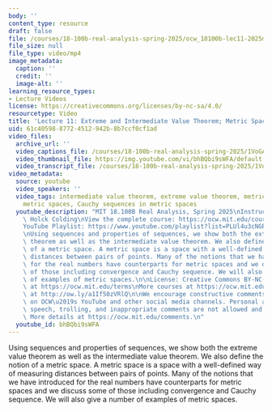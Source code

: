 ```yaml
---
body: ''
content_type: resource
draft: false
file: /courses/18-100b-real-analysis-spring-2025/ocw_18100b-lec11-2025mar13_360p_16_9.mp4
file_size: null
file_type: video/mp4
image_metadata:
  caption: ''
  credit: ''
  image-alt: ''
learning_resource_types:
- Lecture Videos
license: https://creativecommons.org/licenses/by-nc-sa/4.0/
resourcetype: Video
title: 'Lecture 11: Extreme and Intermediate Value Theorem; Metric Spaces'
uid: 61c40598-8772-4512-942b-8b7ccf0cf1ad
video_files:
  archive_url: ''
  video_captions_file: /courses/18-100b-real-analysis-spring-2025/1VoGAr1wI_y1fdfdzwOZqQsa5bQ_eOaAP_transcript.webvtt
  video_thumbnail_file: https://img.youtube.com/vi/bhBQbi9sWFA/default.jpg
  video_transcript_file: /courses/18-100b-real-analysis-spring-2025/1VoGAr1wI_y1fdfdzwOZqQsa5bQ_eOaAP_transcript.pdf
video_metadata:
  source: youtube
  video_speakers: ''
  video_tags: intermediate value theorem, extreme value theorem, metric spaces, convergence
    metric spaces, Cauchy sequences in metric spaces
  youtube_description: "MIT 18.100B Real Analysis, Spring 2025\nInstructor: Tobias\
    \ Holck Colding\nView the complete course: https://ocw.mit.edu/courses/18-100b-real-analysis-spring-2025/\n\
    YouTube Playlist: https://www.youtube.com/playlist?list=PLUl4u3cNGP62Ie7F_tTAhhXoX5_Cl8meG\n\
    \nUsing sequences and properties of sequences, we show both the extreme value\
    \ theorem as well as the intermediate value theorem. We also define the notion\
    \ of a metric space. A metric space is a space with a well-defined way of measuring\
    \ distances between pairs of points. Many of the notions that we have introduced\
    \ for the real numbers have counterparts for metric spaces and we discuss some\
    \ of those including convergence and Cauchy sequence. We will also give a number\
    \ of examples of metric spaces.\n\nLicense: Creative Commons BY-NC-SA\nMore information\
    \ at https://ocw.mit.edu/terms\nMore courses at https://ocw.mit.edu\nSupport OCW\
    \ at http://ow.ly/a1If50zVRlQ\n\nWe encourage constructive comments and discussion\
    \ on OCW\u2019s YouTube and other social media channels. Personal attacks, hate\
    \ speech, trolling, and inappropriate comments are not allowed and may be removed.\
    \ More details at https://ocw.mit.edu/comments.\n"
  youtube_id: bhBQbi9sWFA
---
```

Using sequences and properties of sequences, we show both the extreme value theorem as well as the intermediate value theorem. We also define the notion of a metric space. A metric space is a space with a well-defined way of measuring distances between pairs of points. Many of the notions that we have introduced for the real numbers have counterparts for metric spaces and we discuss some of those including convergence and Cauchy sequence. We will also give a number of examples of metric spaces.